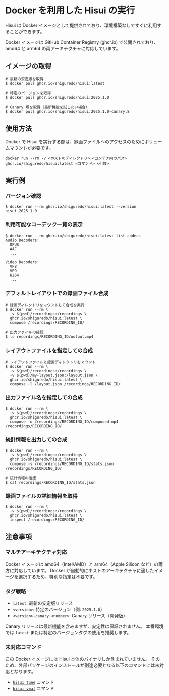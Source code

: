 # Docker を利用した Hisui の実行

Hisui は Docker イメージとして提供されており、環境構築なしですぐに利用することができます。

Docker イメージは GitHub Container Registry (ghcr.io) で公開されており、amd64 と arm64 の両アーキテクチャに対応しています。

## イメージの取得

```console
# 最新の安定版を取得
$ docker pull ghcr.io/shiguredo/hisui:latest

# 特定のバージョンを取得
$ docker pull ghcr.io/shiguredo/hisui:2025.1.0

# Canary 版を取得（最新機能を試したい場合）
$ docker pull ghcr.io/shiguredo/hisui:2025.1.0-canary.8
```

## 使用方法

Docker で Hisui を実行する際は、録画ファイルへのアクセスのためにボリュームマウントが必要です。

```console
docker run --rm -v <ホストのディレクトリ>:<コンテナ内のパス> ghcr.io/shiguredo/hisui:latest <コマンド> <引数>
```

## 実行例

### バージョン確認

```console
$ docker run --rm ghcr.io/shiguredo/hisui:latest --version
hisui 2025.1.0
```

### 利用可能なコーデック一覧の表示

```console
$ docker run --rm ghcr.io/shiguredo/hisui:latest list-codecs
Audio Decoders:
  OPUS
  AAC
  ...

Video Decoders:
  VP8
  VP9
  H264
  ...
```

### デフォルトレイアウトでの録画ファイル合成

```console
# 録画ディレクトリをマウントして合成を実行
$ docker run --rm \
  -v $(pwd)/recordings:/recordings \
  ghcr.io/shiguredo/hisui:latest \
  compose /recordings/RECORDING_ID/

# 出力ファイルの確認
$ ls recordings/RECORDING_ID/output.mp4
```

### レイアウトファイルを指定しての合成

```console
# レイアウトファイルと録画ディレクトリをマウント
$ docker run --rm \
  -v $(pwd)/recordings:/recordings \
  -v $(pwd)/my-layout.json:/layout.json \
  ghcr.io/shiguredo/hisui:latest \
  compose -l /layout.json /recordings/RECORDING_ID/
```

### 出力ファイル名を指定しての合成

```console
$ docker run --rm \
  -v $(pwd)/recordings:/recordings \
  ghcr.io/shiguredo/hisui:latest \
  compose -o /recordings/RECORDING_ID/composed.mp4 /recordings/RECORDING_ID/
```

### 統計情報を出力しての合成

```console
$ docker run --rm \
  -v $(pwd)/recordings:/recordings \
  ghcr.io/shiguredo/hisui:latest \
  compose -s /recordings/RECORDING_ID/stats.json /recordings/RECORDING_ID/

# 統計情報の確認
$ cat recordings/RECORDING_ID/stats.json
```

### 録画ファイルの詳細情報を取得

```console
$ docker run --rm \
  -v $(pwd)/recordings:/recordings \
  ghcr.io/shiguredo/hisui:latest \
  inspect /recordings/RECORDING_ID/
```

## 注意事項

### マルチアーキテクチャ対応

Docker イメージは amd64（Intel/AMD）と arm64（Apple Silicon など）の両方に対応しています。
Docker が自動的にホストのアーキテクチャに適したイメージを選択するため、特別な指定は不要です。

### タグ戦略

- `latest`: 最新の安定版リリース
- `<version>`: 特定のバージョン（例: `2025.1.0`）
- `<version>-canary.<number>`: Canary リリース（開発版）

Canary リリースは最新機能を含みますが、安定性は保証されません。
本番環境では `latest` または特定のバージョンタグの使用を推奨します。

### 未対応コマンド

この Docker イメージには Hisui 本体のバイナリしか含まれていません。
そのため、外部パッケージのインストールが別途必要となる以下のコマンドには未対応となります。
- [`hisui tune`](./command_tune.md) コマンド
- [`hisui vmaf`](./command_vmaf.md) コマンド

